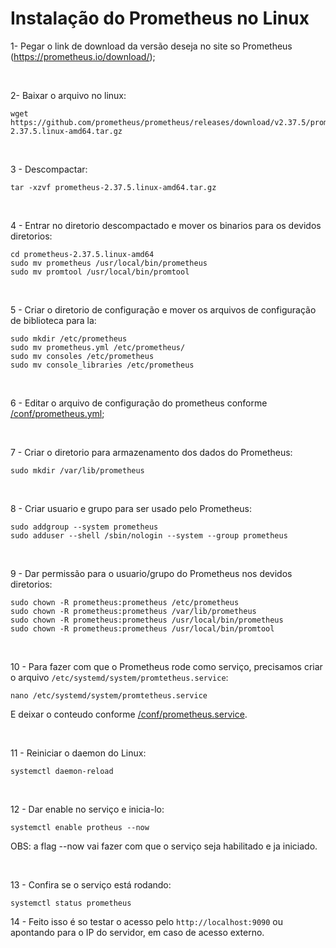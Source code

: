# Instalação do Prometheus no Linux

1- Pegar o link de download da versão deseja no site so Prometheus (https://prometheus.io/download/);

<br/>

2- Baixar o arquivo no linux:

```
wget https://github.com/prometheus/prometheus/releases/download/v2.37.5/prometheus-2.37.5.linux-amd64.tar.gz
```

<br/>

3 - Descompactar:
```
tar -xzvf prometheus-2.37.5.linux-amd64.tar.gz
```

<br/>

4 - Entrar no diretorio descompactado e mover os binarios para os devidos diretorios:
```
cd prometheus-2.37.5.linux-amd64
sudo mv prometheus /usr/local/bin/prometheus
sudo mv promtool /usr/local/bin/promtool
```

<br/>

5 - Criar o diretorio de configuração e mover os arquivos de configuração de biblioteca para la:
```
sudo mkdir /etc/prometheus
sudo mv prometheus.yml /etc/prometheus/
sudo mv consoles /etc/prometheus
sudo mv console_libraries /etc/prometheus
```

<br/>

6 - Editar o arquivo de configuração do prometheus conforme [/conf/prometheus.yml](/conf/prometheus.yml);

<br/>

7 - Criar o diretorio para armazenamento dos dados do Prometheus:
```
sudo mkdir /var/lib/prometheus
```

<br/>

8 - Criar usuario e grupo para ser usado pelo Prometheus:
```
sudo addgroup --system prometheus
sudo adduser --shell /sbin/nologin --system --group prometheus
```

<br>

9 - Dar permissão para o usuario/grupo do Prometheus nos devidos diretorios:
```
sudo chown -R prometheus:prometheus /etc/prometheus
sudo chown -R prometheus:prometheus /var/lib/prometheus
sudo chown -R prometheus:prometheus /usr/local/bin/prometheus
sudo chown -R prometheus:prometheus /usr/local/bin/promtool
```

<br/>

10 - Para fazer com que o Prometheus rode como serviço, precisamos criar o arquivo `/etc/systemd/system/promtetheus.service`:
```
nano /etc/systemd/system/promtetheus.service
```

E deixar o conteudo conforme [/conf/prometheus.service](/conf/prometheus.service).

<br/>

11 - Reiniciar o daemon do Linux:
```
systemctl daemon-reload
```

<br>


12 - Dar enable no serviço e inicia-lo:
```
systemctl enable protheus --now
```
OBS: a flag --now vai fazer com que o serviço seja habilitado e ja iniciado.

<br>

13 - Confira se o serviço está rodando:
```
systemctl status prometheus
```

14 - Feito isso é so testar o acesso pelo `http://localhost:9090` ou apontando para o IP do servidor, em caso de acesso externo. 
